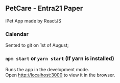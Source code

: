 ## PetCare - Entra21 Paper

iPet App made by ReactJS

### Calendar

Sented to git on 1st of August;

### `npm start` or `yarn start` (If yarn is installed)

Runs the app in the development mode.<br>
Open [http://localhost:3000](http://localhost:3000) to view it in the browser.